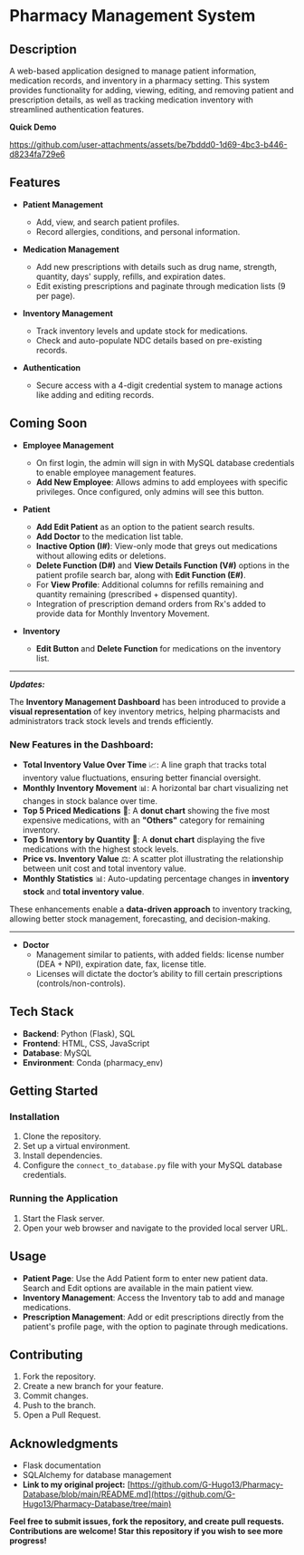 # **Pharmacy Management System**

## **Description**
A web-based application designed to manage patient information, medication records, and inventory in a pharmacy setting. This system provides functionality for adding, viewing, editing, and removing patient and prescription details, as well as tracking medication inventory with streamlined authentication features.


**Quick Demo**


https://github.com/user-attachments/assets/be7bddd0-1d69-4bc3-b446-d8234fa729e6




## **Features**
- **Patient Management**
    - Add, view, and search patient profiles.
    - Record allergies, conditions, and personal information.
  
- **Medication Management**
    - Add new prescriptions with details such as drug name, strength, quantity, days' supply, refills, and expiration dates.
    - Edit existing prescriptions and paginate through medication lists (9 per page).
  
- **Inventory Management**
    - Track inventory levels and update stock for medications.
    - Check and auto-populate NDC details based on pre-existing records.

- **Authentication**
    - Secure access with a 4-digit credential system to manage actions like adding and editing records.

## **Coming Soon**
- **Employee Management**
    - On first login, the admin will sign in with MySQL database credentials to enable employee management features.
    - **Add New Employee**: Allows admins to add employees with specific privileges. Once configured, only admins will see this button.
  
- **Patient**
    - **Add Edit Patient** as an option to the patient search results.
    - **Add Doctor** to the medication list table.
    - **Inactive Option (I#)**: View-only mode that greys out medications without allowing edits or deletions.
    - **Delete Function (D#)** and **View Details Function (V#)** options in the patient profile search bar, along with **Edit Function (E#)**.
    - For **View Profile**: Additional columns for refills remaining and quantity remaining (prescribed + dispensed quantity).
    - Integration of prescription demand orders from Rx's added to provide data for Monthly Inventory Movement.
  
- **Inventory**
    - **Edit Button** and **Delete Function** for medications on the inventory list.

----------------------------------------------------------------------------------
***Updates:*** 

The **Inventory Management Dashboard** has been introduced to provide a **visual representation** of key inventory metrics, helping pharmacists and administrators track stock levels and trends efficiently. 

### **New Features in the Dashboard:**
- **Total Inventory Value Over Time** 📈: A line graph that tracks total inventory value fluctuations, ensuring better financial oversight.
- **Monthly Inventory Movement** 📊: A horizontal bar chart visualizing net changes in stock balance over time.
- **Top 5 Priced Medications** 🍵: A **donut chart** showing the five most expensive medications, with an **"Others"** category for remaining inventory.
- **Top 5 Inventory by Quantity** 🏥: A **donut chart** displaying the five medications with the highest stock levels.
- **Price vs. Inventory Value** ⚖: A scatter plot illustrating the relationship between unit cost and total inventory value.
- **Monthly Statistics** 📊: Auto-updating percentage changes in **inventory stock** and **total inventory value**.

These enhancements enable a **data-driven approach** to inventory tracking, allowing better stock management, forecasting, and decision-making.

----------------------------------------------------------------------------------


- **Doctor**
    - Management similar to patients, with added fields: license number (DEA + NPI), expiration date, fax, license title.
    - Licenses will dictate the doctor’s ability to fill certain prescriptions (controls/non-controls).

## **Tech Stack**
- **Backend**: Python (Flask), SQL
- **Frontend**: HTML, CSS, JavaScript
- **Database**: MySQL
- **Environment**: Conda (pharmacy_env)

## **Getting Started**

### **Installation**
1. Clone the repository.
2. Set up a virtual environment.
3. Install dependencies.
4. Configure the `connect_to_database.py` file with your MySQL database credentials.

### **Running the Application**
1. Start the Flask server.
2. Open your web browser and navigate to the provided local server URL.

## **Usage**

- **Patient Page**: Use the Add Patient form to enter new patient data. Search and Edit options are available in the main patient view.
- **Inventory Management**: Access the Inventory tab to add and manage medications.
- **Prescription Management**: Add or edit prescriptions directly from the patient's profile page, with the option to paginate through medications.

## **Contributing**
1. Fork the repository.
2. Create a new branch for your feature.
3. Commit changes.
4. Push to the branch.
5. Open a Pull Request.

## **Acknowledgments**
- Flask documentation
- SQLAlchemy for database management
- **Link to my original project:** [https://github.com/G-Hugo13/Pharmacy-Database/blob/main/README.md](https://github.com/G-Hugo13/Pharmacy-Database/tree/main)
  
**Feel free to submit issues, fork the repository, and create pull requests. Contributions are welcome! Star this repository if you wish to see more progress!**
